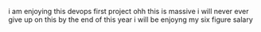 i am enjoying this devops first project 
ohh this is massive i will never ever give up on this 
by the end of this year i will be enjoyng my six figure salary 
